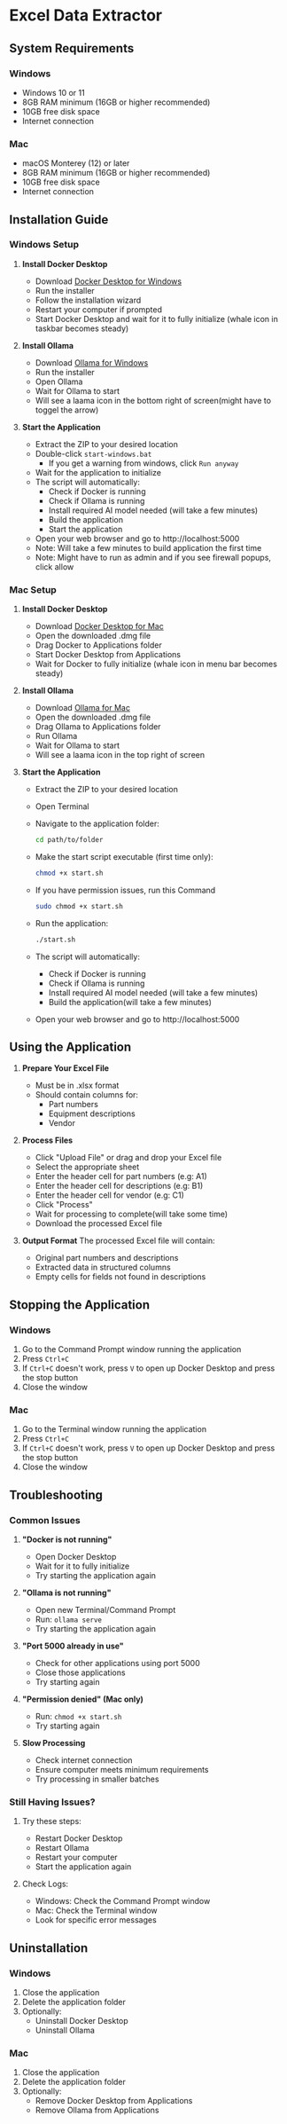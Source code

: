 # Excel Data Extractor

## System Requirements

### Windows
- Windows 10 or 11
- 8GB RAM minimum (16GB or higher recommended)
- 10GB free disk space
- Internet connection

### Mac
- macOS Monterey (12) or later
- 8GB RAM minimum (16GB or higher recommended)
- 10GB free disk space
- Internet connection



## Installation Guide

### Windows Setup

1. **Install Docker Desktop**
   - Download [Docker Desktop for Windows](https://www.docker.com/products/docker-desktop/)
   - Run the installer
   - Follow the installation wizard
   - Restart your computer if prompted
   - Start Docker Desktop and wait for it to fully initialize (whale icon in taskbar becomes steady)

2. **Install Ollama**
   - Download [Ollama for Windows](https://ollama.ai/)
   - Run the installer
   - Open Ollama
   - Wait for Ollama to start
   - Will see a laama icon in the bottom right of screen(might have to toggel the arrow)

3. **Start the Application**
   - Extract the ZIP to your desired location
   - Double-click `start-windows.bat`
      - If you get a warning from windows, click `Run anyway`
   - Wait for the application to initialize
   - The script will automatically:
     - Check if Docker is running
     - Check if Ollama is running
     - Install required AI model needed (will take a few minutes)
     - Build the application
     - Start the application
   - Open your web browser and go to http://localhost:5000
   - Note: Will take a few minutes to build application the first time
   - Note: Might have to run as admin and if you see firewall popups, click allow

### Mac Setup

1. **Install Docker Desktop**
   - Download [Docker Desktop for Mac](https://www.docker.com/products/docker-desktop/)
   - Open the downloaded .dmg file
   - Drag Docker to Applications folder
   - Start Docker Desktop from Applications
   - Wait for Docker to fully initialize (whale icon in menu bar becomes steady)

2. **Install Ollama**
   - Download [Ollama for Mac](https://ollama.ai/)
   - Open the downloaded .dmg file
   - Drag Ollama to Applications folder
   - Run Ollama
   - Wait for Ollama to start
   - Will see a laama icon in the top right of screen


3. **Start the Application**
   - Extract the ZIP to your desired location
   - Open Terminal
   - Navigate to the application folder:
     ```zsh
     cd path/to/folder
     ```
   - Make the start script executable (first time only):
     ```zsh
     chmod +x start.sh
     ```
   - If you have permission issues, run this Command
      ```zsh
     sudo chmod +x start.sh
     ```
   - Run the application:
     ```zsh
     ./start.sh
     ```

   - The script will automatically:
     - Check if Docker is running
     - Check if Ollama is running
     - Install required AI model needed (will take a few minutes)
     - Build the application(will take a few minutes)
   - Open your web browser and go to http://localhost:5000
## Using the Application

1. **Prepare Your Excel File**
   - Must be in .xlsx format
   - Should contain columns for:
     - Part numbers
     - Equipment descriptions
     - Vendor

2. **Process Files**
   - Click "Upload File" or drag and drop your Excel file
   - Select the appropriate sheet
   - Enter the header cell for part numbers (e.g: A1)
   - Enter the header cell for descriptions (e.g: B1)
   - Enter the header cell for vendor (e.g: C1)
   - Click "Process"
   - Wait for processing to complete(will take some time)
   - Download the processed Excel file

3. **Output Format**
   The processed Excel file will contain:
   - Original part numbers and descriptions
   - Extracted data in structured columns
   - Empty cells for fields not found in descriptions

## Stopping the Application

### Windows
1. Go to the Command Prompt window running the application
2. Press `Ctrl+C`
3. If `Ctrl+C` doesn't work, press `V` to open up Docker Desktop and press the stop button
4. Close the window

### Mac
1. Go to the Terminal window running the application
2. Press `Ctrl+C`
3. If `Ctrl+C` doesn't work, press `V` to open up Docker Desktop and press the stop button
3. Close the  window

## Troubleshooting

### Common Issues

1. **"Docker is not running"**
   - Open Docker Desktop
   - Wait for it to fully initialize
   - Try starting the application again

2. **"Ollama is not running"**
   - Open new Terminal/Command Prompt
   - Run: `ollama serve`
   - Try starting the application again

3. **"Port 5000 already in use"**
   - Check for other applications using port 5000
   - Close those applications
   - Try starting again

4. **"Permission denied" (Mac only)**
   - Run: `chmod +x start.sh`
   - Try starting again

5. **Slow Processing**
   - Check internet connection
   - Ensure computer meets minimum requirements
   - Try processing in smaller batches

### Still Having Issues?

1. Try these steps:
   - Restart Docker Desktop
   - Restart Ollama
   - Restart your computer
   - Start the application again

2. Check Logs:
   - Windows: Check the Command Prompt window
   - Mac: Check the Terminal window
   - Look for specific error messages

## Uninstallation

### Windows
1. Close the application
2. Delete the application folder
3. Optionally:
   - Uninstall Docker Desktop
   - Uninstall Ollama

### Mac
1. Close the application
2. Delete the application folder
3. Optionally:
   - Remove Docker Desktop from Applications
   - Remove Ollama from Applications


